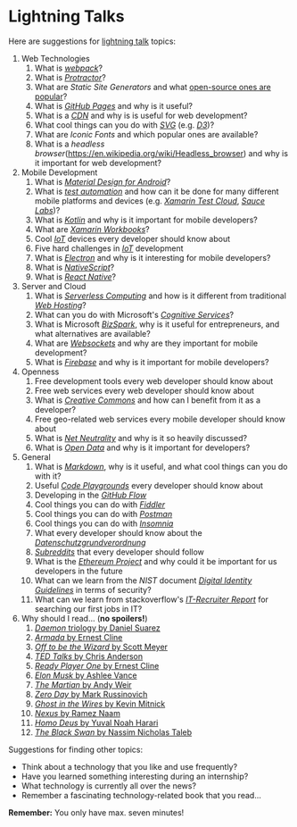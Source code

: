 # Lightning Talks

Here are suggestions for [lightning talk](https://en.wikipedia.org/wiki/Lightning_talk) topics:

1. Web Technologies
    1. What is [*webpack*](https://webpack.js.org/)?
    1. What is [*Protractor*](https://angular.io/guide/testing#tools-and-technologies)?
    1. What are *Static Site Generators* and what [open-source ones are popular](https://www.staticgen.com/)?
    1. What is [*GitHub Pages*](https://pages.github.com/) and why is it useful?
    1. What is a [*CDN*](https://en.wikipedia.org/wiki/Content_delivery_network) and why is is useful for web development?
    1. What cool things can you do with [*SVG*](https://developer.mozilla.org/en-US/docs/Web/SVG) (e.g. [*D3*](https://d3js.org/))?
    1. What are *Iconic Fonts* and which popular ones are available?
    1. What is a *headless browser*(https://en.wikipedia.org/wiki/Headless_browser) and why is it important for web development?
1. Mobile Development
    1. What is [*Material Design for Android*](https://developer.android.com/design/material/index.html)?
    1. What is [*test automation*](https://en.wikipedia.org/wiki/Test_automation) and how can it be done for many different mobile platforms and devices (e.g. [*Xamarin Test Cloud*](https://www.xamarin.com/test-cloud), [*Sauce Labs*](https://saucelabs.com/))?
    1. What is [*Kotlin*](https://kotlinlang.org/) and why is it important for mobile developers?
    1. What are [*Xamarin Workbooks*](https://developer.xamarin.com/guides/cross-platform/workbooks/)?
    1. Cool [*IoT*](https://en.wikipedia.org/wiki/Internet_of_things) devices every developer should know about
    1. Five hard challenges in [*IoT*](https://en.wikipedia.org/wiki/Internet_of_things) development
    1. What is [*Electron*](https://electron.atom.io/) and why is it interesting for mobile developers?
    1. What is [*NativeScript*](https://www.nativescript.org/)?
    1. What is [*React Native*](https://facebook.github.io/react-native/)?
1. Server and Cloud
    1. What is [*Serverless Computing*](https://en.wikipedia.org/wiki/Serverless_computing) and how is it different from traditional [*Web Hosting*](https://en.wikipedia.org/wiki/Web_hosting_service)?
    1. What can you do with Microsoft's [*Cognitive Services*](https://azure.microsoft.com/en-us/services/cognitive-services/)?
    1. What is Microsoft [*BizSpark*](https://bizspark.microsoft.com/), why is it useful for entrepreneurs, and what alternatives are available?
    1. What are [*Websockets*](https://en.wikipedia.org/wiki/WebSocket) and why are they important for mobile development?
    1. What is [*Firebase*](https://firebase.google.com/) and why is it important for mobile developers?
1. Openness
    1. Free development tools every web developer should know about
    1. Free web services every web developer should know about
    1. What is [*Creative Commons*](https://creativecommons.org/) and how can I benefit from it as a developer?
    1. Free geo-related web services every mobile developer should know about
    1. What is [*Net Neutrality*](https://en.wikipedia.org/wiki/Net_neutrality) and why is it so heavily discussed?
    1. What is [*Open Data*](https://en.wikipedia.org/wiki/Open_data) and why is it important for developers?
1. General
    1. What is [*Markdown*](https://daringfireball.net/projects/markdown/), why is it useful, and what cool things can you do with it?
    1. Useful [*Code Playgrounds*](https://en.wikipedia.org/wiki/Comparison_of_online_source_code_playgrounds) every developer should know about
    1. Developing in the [*GitHub Flow*](https://guides.github.com/introduction/flow/)
    1. Cool things you can do with [*Fiddler*](http://www.telerik.com/fiddler)
    1. Cool things you can do with [*Postman*](https://www.getpostman.com/)
    1. Cool things you can do with [*Insomnia*](https://insomnia.rest/)
    1. What every developer should know about the [*Datenschutzgrundverordnung*](https://de.wikipedia.org/wiki/Datenschutz-Grundverordnung)
    1. [*Subreddits*](https://www.reddit.com/reddits/) that every developer should follow
    1. What is the [*Ethereum Project*](https://www.ethereum.org/) and why could it be important for us developers in the future
    1. What can we learn from the *NIST* document [*Digital Identity Guidelines*](http://nvlpubs.nist.gov/nistpubs/SpecialPublications/NIST.SP.800-63b.pdf) in terms of security?
    1. What can we learn from stackoverflow's [*IT-Recruiter Report*](https://www.stackoverflowbusiness.com/de/talent/ressourcen/der-stack-overflow-it-recruiter-report-2017) for searching our first jobs in IT?
1. Why should I read... (**no spoilers!**)
    1. [*Daemon* triology by Daniel Suarez](https://www.amazon.de/Daemon-Daniel-Suarez/dp/0451228731/ref=sr_1_2?ie=UTF8&qid=1500878463&sr=8-2&keywords=daniel+suarez+daemon)
    1. [*Armada* by Ernest Cline](https://www.amazon.de/Armada-Ernest-Cline/dp/0099586746/ref=sr_1_2?ie=UTF8&qid=1500878895&sr=8-2&keywords=armada+ernest+cline)
    1. [*Off to be the Wizard* by Scott Meyer](https://www.amazon.de/Off-Wizard-Magic-2-0-Band/dp/1612184715/ref=sr_1_1?s=books-intl-de&ie=UTF8&qid=1500879290&sr=1-1&keywords=off+to+be+the+wizard)
    1. [*TED Talks* by Chris Anderson](https://www.amazon.de/TED-Talks-official-public-speaking/dp/1472244443/ref=sr_1_2?ie=UTF8&qid=1500879361&sr=8-2&keywords=ted+talks)
    1. [*Ready Player One* by Ernest Cline](https://www.amazon.de/Ready-Player-One-Ernest-Cline/dp/0099560437/ref=sr_1_1?s=books-intl-de&ie=UTF8&qid=1500879569&sr=1-1&keywords=ready+player+one)
    1. [*Elon Musk* by Ashlee Vance](https://www.amazon.de/Elon-Musk-SpaceX-Fantastic-Future/dp/0062469673/ref=sr_1_1?s=books-intl-de&ie=UTF8&qid=1500879616&sr=1-1&keywords=elon+musk)
    1. [*The Martian* by Andy Weir](https://www.amazon.de/Martian-Movie-Tie-EXPORT-Novel/dp/1101905557/ref=sr_1_1?s=books-intl-de&ie=UTF8&qid=1500879660&sr=1-1&keywords=the+martian)
    1. [*Zero Day* by Mark Russinovich](https://www.amazon.de/Zero-Day-Novel-Mark-Russinovich/dp/1250007305/ref=sr_1_3?s=books-intl-de&ie=UTF8&qid=1500879702&sr=1-3&keywords=russinovich)
    1. [*Ghost in the Wires* by Kevin Mitnick](https://www.amazon.de/Ghost-Wires-Adventures-Worlds-Wanted/dp/0316212180/ref=sr_1_1?s=books-intl-de&ie=UTF8&qid=1500879747&sr=1-1&keywords=ghost+in+the+wire)
    1. [*Nexus* by Ramez Naam](https://www.amazon.de/Nexus-Arc-Book-1/dp/0857665502/ref=sr_1_2?s=books-intl-de&ie=UTF8&qid=1500879826&sr=1-2&keywords=nexus)
    1. [*Homo Deus* by Yuval Noah Harari](https://www.amazon.de/Homo-Deus-Brief-History-Tomorrow/dp/1784703931/ref=tmm_pap_swatch_0?_encoding=UTF8&qid=1502971002&sr=8-2)
    1. [*The Black Swan* by Nassim Nicholas Taleb](https://www.amazon.de/Black-Swan-Impact-Highly-Improbable-ebook/dp/B002RI99IM/ref=sr_1_1?s=books-intl-de&ie=UTF8&qid=1504354087&sr=1-1&keywords=the+black+swan)

Suggestions for finding other topics:

* Think about a technology that you like and use frequently?
* Have you learned something interesting during an internship?
* What technology is currently all over the news?
* Remember a fascinating technology-related book that you read...

**Remember:** You only have max. seven minutes!

